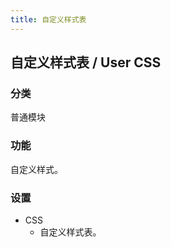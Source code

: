 ```yaml
---
title: 自定义样式表
---
```


## 自定义样式表 / User CSS

### 分类

普通模块

### 功能

自定义样式。

### 设置

- CSS
  - 自定义样式表。
